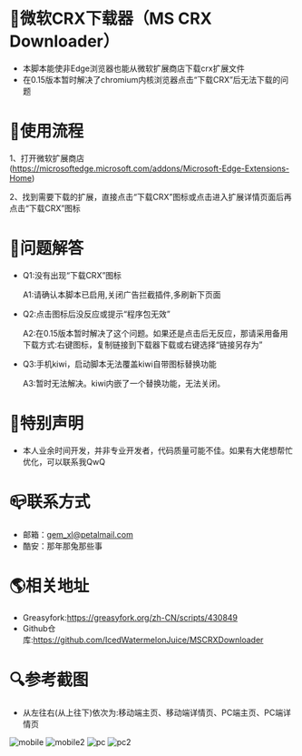 
# 🎯微软CRX下载器（MS CRX Downloader）
* 本脚本能使非Edge浏览器也能从微软扩展商店下载crx扩展文件
* 在0.15版本暂时解决了chromium内核浏览器点击“下载CRX”后无法下载的问题

# 📖使用流程
1、打开微软扩展商店(https://microsoftedge.microsoft.com/addons/Microsoft-Edge-Extensions-Home)

2、找到需要下载的扩展，直接点击“下载CRX”图标或点击进入扩展详情页面后再点击“下载CRX”图标 

# 💊问题解答
* Q1:没有出现“下载CRX”图标

  A1:请确认本脚本已启用,关闭广告拦截插件,多刷新下页面

* Q2:点击图标后没反应或提示“程序包无效”

  A2:在0.15版本暂时解决了这个问题。如果还是点击后无反应，那请采用备用下载方式:右键图标，复制链接到下载器下载或右键选择“链接另存为”
  
* Q3:手机kiwi，启动脚本无法覆盖kiwi自带图标替换功能

  A3:暂时无法解决。kiwi内嵌了一个替换功能，无法关闭。

# 🔔特别声明
* 本人业余时间开发，并非专业开发者，代码质量可能不佳。如果有大佬想帮忙优化，可以联系我QwQ

# 📪联系方式
* 邮箱：gem_xl@petalmail.com
* 酷安：那年那兔那些事

# 🌎相关地址
* Greasyfork:https://greasyfork.org/zh-CN/scripts/430849
* Github仓库:https://github.com/IcedWatermelonJuice/MSCRXDownloader

# 🔍参考截图
* 从左往右(从上往下)依次为:移动端主页、移动端详情页、PC端主页、PC端详情页

![mobile](https://user-images.githubusercontent.com/87429695/129848032-2d4489de-d830-4f5c-b9ee-932d0c69099a.png)
![mobile2](https://user-images.githubusercontent.com/87429695/129849194-303853cf-ee73-4696-bb3f-3e323b831a0c.png)
![pc](https://user-images.githubusercontent.com/87429695/129848038-8f4c7109-db79-4456-adf5-6909f89f695a.png)
![pc2](https://user-images.githubusercontent.com/87429695/129849207-1a11d60c-570c-4a58-bbd7-5f04d137089b.png)
